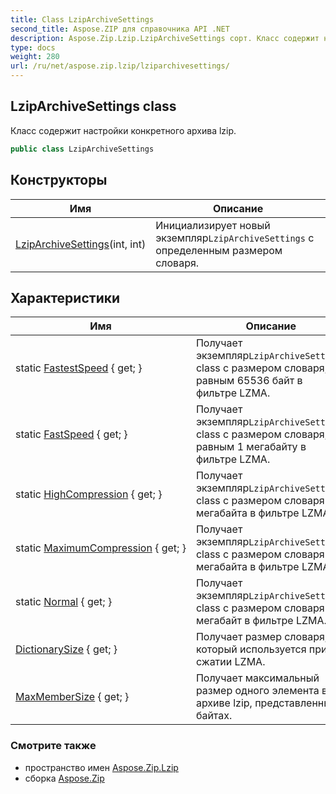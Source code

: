 ```yaml
---
title: Class LzipArchiveSettings
second_title: Aspose.ZIP для справочника API .NET
description: Aspose.Zip.Lzip.LzipArchiveSettings сорт. Класс содержит настройки конкретного архива lzip.
type: docs
weight: 280
url: /ru/net/aspose.zip.lzip/lziparchivesettings/
---
```

## LzipArchiveSettings class

Класс содержит настройки конкретного архива lzip.

```csharp
public class LzipArchiveSettings
```

## Конструкторы

| Имя | Описание |
| --- | --- |
| [LzipArchiveSettings](lziparchivesettings/)(int, int) | Инициализирует новый экземпляр`LzipArchiveSettings` с определенным размером словаря. |

## Характеристики

| Имя | Описание |
| --- | --- |
| static [FastestSpeed](../../aspose.zip.lzip/lziparchivesettings/fastestspeed/) { get; } | Получает экземпляр`LzipArchiveSettings` class с размером словаря, равным 65536 байт в фильтре LZMA. |
| static [FastSpeed](../../aspose.zip.lzip/lziparchivesettings/fastspeed/) { get; } | Получает экземпляр`LzipArchiveSettings` class с размером словаря, равным 1 мегабайту в фильтре LZMA. |
| static [HighCompression](../../aspose.zip.lzip/lziparchivesettings/highcompression/) { get; } | Получает экземпляр`LzipArchiveSettings` class с размером словаря 32 мегабайта в фильтре LZMA. |
| static [MaximumCompression](../../aspose.zip.lzip/lziparchivesettings/maximumcompression/) { get; } | Получает экземпляр`LzipArchiveSettings` class с размером словаря 64 мегабайта в фильтре LZMA. |
| static [Normal](../../aspose.zip.lzip/lziparchivesettings/normal/) { get; } | Получает экземпляр`LzipArchiveSettings` class с размером словаря 16 мегабайт в фильтре LZMA. |
| [DictionarySize](../../aspose.zip.lzip/lziparchivesettings/dictionarysize/) { get; } | Получает размер словаря, который используется при сжатии LZMA. |
| [MaxMemberSize](../../aspose.zip.lzip/lziparchivesettings/maxmembersize/) { get; } | Получает максимальный размер одного элемента в архиве lzip, представленный в байтах. |

### Смотрите также

* пространство имен [Aspose.Zip.Lzip](../../aspose.zip.lzip/)
* сборка [Aspose.Zip](../../)


